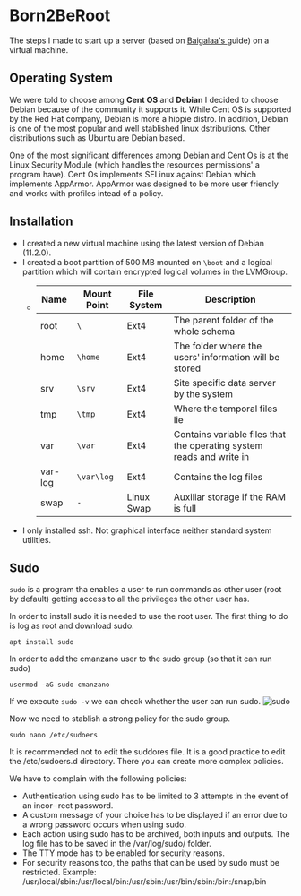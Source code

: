 # Born2BeRoot
The steps  I made to start up a server (based on [Baigalaa's ](https://baigal.medium.com/born2beroot-e6e26dfb50ac) guide) on a virtual machine.

## Operating System
We were told to choose among **Cent OS** and **Debian**
I decided to choose Debian because of the community it supports it. While Cent OS is supported by the Red Hat company, Debian is more a hippie distro.
In addition, Debian is one of the most popular and well stablished linux dstributions. Other distributions such as Ubuntu are Debian based. 

One of the most significant differences among Debian and Cent Os is at the Linux Security Module (which handles the resources permissions' a program have). Cent Os implements SELinux against Debian which implements AppArmor. AppArmor was designed to be more user friendly and works with profiles intead of a policy.

## Installation
* I created a new virtual machine using the latest version of Debian (11.2.0). 
* I created a boot partition of 500 MB mounted on ``\boot`` and a logical partition which will contain encrypted logical volumes in the LVMGroup.
  * |Name|Mount Point|File System|Description|
    |----|-----------|------------|----------|
    |root|``\``|Ext4|The parent folder of the whole schema|
    |home|``\home``|Ext4|The folder where the users' information will be stored|
    |srv|``\srv``|Ext4|Site specific data server by the system|
    |tmp|``\tmp``|Ext4|Where the temporal files lie|
    |var|``\var``|Ext4|Contains variable files that the operating system reads and write in|
    |var-log|``\var\log``|Ext4|Contains the log files|
    |swap| ``-``|Linux Swap|Auxiliar storage if the RAM is full|
* I only installed ssh. Not graphical interface neither standard system utilities.

## Sudo
``sudo`` is a program tha enables a user to run commands as other user (root by default) getting access to all the privileges the other user has.

In order to install sudo it is needed to use the root user.
The first thing to do is log as root and download sudo.
```console
apt install sudo
```
In order to add the cmanzano user to the sudo group (so that it can run sudo)
```console
usermod -aG sudo cmanzano
```

If we execute ``sudo -v`` we can check whether the user can run sudo.
![sudo](https://user-images.githubusercontent.com/58918297/147292664-b475c37d-48c2-4b9e-b798-2bea7bc96a80.png)

Now we need to stablish a strong policy for the sudo group.
```consol
sudo nano /etc/sudoers
```
It is recommended not to edit the suddores file. It is a good practice to edit the /etc/sudoers.d directory. There you can create more complex policies.

We have to complain with the following policies:
* Authentication using sudo has to be limited to 3 attempts in the event of an incor-
rect password.
* A custom message of your choice has to be displayed if an error due to a wrong
password occurs when using sudo.
* Each action using sudo has to be archived, both inputs and outputs. The log file
has to be saved in the /var/log/sudo/ folder.
* The TTY mode has to be enabled for security reasons.
* For security reasons too, the paths that can be used by sudo must be restricted.
Example:
/usr/local/sbin:/usr/local/bin:/usr/sbin:/usr/bin:/sbin:/bin:/snap/bin
